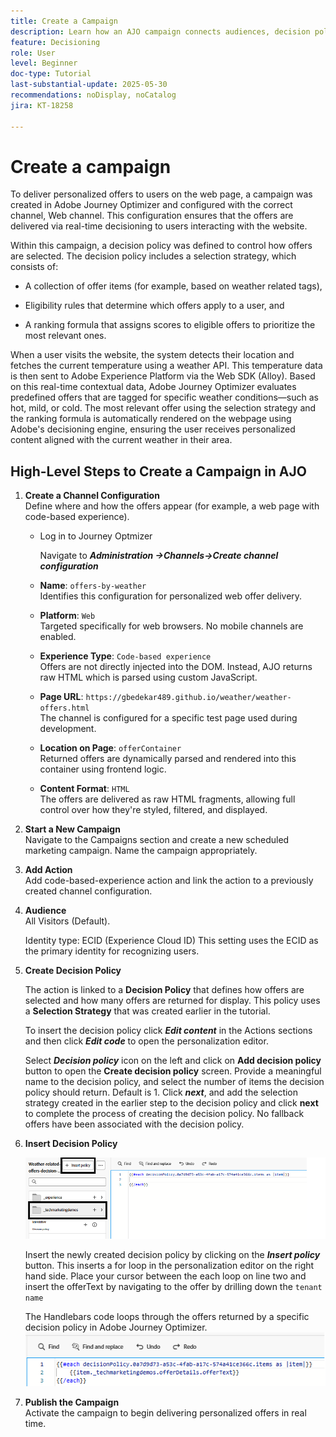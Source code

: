 ```yaml
---
title: Create a Campaign
description: Learn how an AJO campaign connects audiences, decision policies, and channels to deliver personalized offers at the right moment across customer touchpoints.
feature: Decisioning
role: User
level: Beginner
doc-type: Tutorial
last-substantial-update: 2025-05-30
recommendations: noDisplay, noCatalog
jira: KT-18258

---
```

# Create a campaign

To deliver personalized offers to users on the web page, a campaign was created in Adobe Journey Optimizer and configured with the correct channel, Web channel. This configuration ensures that the offers are delivered via real-time decisioning to users interacting with the website.

Within this campaign, a decision policy was defined to control how offers are selected. The decision policy includes a selection strategy, which consists of:

* A collection of offer items (for example, based on weather related tags),

* Eligibility rules that determine which offers apply to a user, and

* A ranking formula that assigns scores to eligible offers to prioritize the most relevant ones.

When a user visits the website, the system detects their location and fetches the current temperature using a weather API. This temperature data is then sent to Adobe Experience Platform via the Web SDK (Alloy). Based on this real-time contextual data, Adobe Journey Optimizer evaluates predefined offers that are tagged for specific weather conditions—such as hot, mild, or cold. The most relevant offer using the selection strategy and the ranking formula is automatically rendered on the webpage using Adobe's decisioning engine, ensuring the user receives personalized content aligned with the current weather in their area.


## High-Level Steps to Create a Campaign in AJO

1. **Create a Channel Configuration**  
   Define where and how the offers appear (for example, a web page with code-based experience).
   - Log in to Journey Optmizer

      Navigate to _**Administration ->Channels->Create channel configuration**_
   - **Name**: `offers-by-weather`  
  Identifies this configuration for personalized web offer delivery.

    - **Platform**: `Web`  
  Targeted specifically for web browsers. No mobile channels are enabled.

    - **Experience Type**: `Code-based experience`  
  Offers are not directly injected into the DOM. Instead, AJO returns raw HTML which is parsed using custom JavaScript.

    - **Page URL**: `https://gbedekar489.github.io/weather/weather-offers.html`  
  The channel is configured for a specific test page used during development.

    - **Location on Page**: `offerContainer`  
  Returned offers are dynamically parsed and rendered into this container using frontend logic.

    - **Content Format**: `HTML`  
  The offers are delivered as raw HTML fragments, allowing full control over how they're styled, filtered, and displayed.


2. **Start a New Campaign**  
   Navigate to the Campaigns section and create a new scheduled marketing campaign. Name the campaign appropriately.

3. **Add Action**  
   Add code-based-experience action and link the action to a  previously created channel configuration.



4. **Audience**  
   All Visitors (Default).

   Identity type: ECID (Experience Cloud ID)
   This setting uses the ECID as the primary identity for recognizing users. 


5. **Create Decision Policy**

    The action is linked to a **Decision Policy** that defines how offers are selected and how many offers are returned for display. This policy uses a **Selection Strategy** that was created earlier in the tutorial.

    To insert the decision policy click **_Edit content_** in the Actions sections and then click **_Edit code_** to open the personalization editor.

    Select _**Decision policy**_ icon on the left and click on **Add decision policy** button to open the **Create decision policy** screen. Provide a meaningful name to the decision policy, and select the number of items the decision policy should return. Default is 1.
    Click **_next_**, and add the selection strategy created in the earlier step to the decision policy and click **next** to  complete the process of creating the decision policy. No fallback offers have been associated with the decision policy.



6.  **Insert Decision Policy**

    ![personalization-editor](assets/personalization-editor.png)

    Insert the newly created decision policy by clicking on the _**Insert policy**_ button. This inserts a for loop in the personalization editor on the right hand side.
    Place your cursor between the each loop on line two and insert the offerText by navigating to the offer by drilling down the `tenant name`

    The  Handlebars code loops through the offers returned by a specific decision policy in Adobe Journey Optimizer.
    ![handle-bar](assets/handlebar-code.png)

7.  **Publish the Campaign**  
   Activate the campaign to begin delivering personalized offers in real time.

   